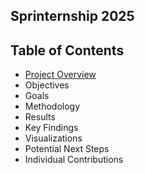 ## Sprinternship 2025
## Table of Contents
  - [Project Overview](https://github.com/JasmineH12/Sprinternship?tab=readme-ov-file#pid-equipment-data-chatbot-web-application)
  - Objectives
  - Goals
  - Methodology
  - Results
  - Key Findings
  - Visualizations
  - Potential Next Steps
  - Individual Contributions
